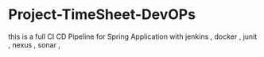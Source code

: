 # Project-TimeSheet-DevOPs
this is a full CI CD Pipeline for Spring Application with  jenkins , docker , junit , nexus , sonar ,
   
